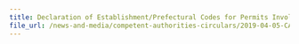 ```yaml
---
title: Declaration of Establishment/Prefectural Codes for Permits Involving Food Fish Fry and Breeding Food Fish 
file_url: /news-and-media/competent-authorities-circulars/2019-04-05-CA.pdf
---
```

